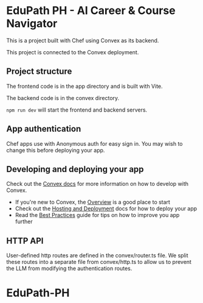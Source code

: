 # EduPath PH - AI Career & Course Navigator
  
This is a project built with Chef using Convex as its backend.
  
This project is connected to the Convex deployment.
  
## Project structure
  
The frontend code is in the app directory and is built with Vite.
  
The backend code is in the convex directory.
  
`npm run dev` will start the frontend and backend servers.

## App authentication

Chef apps use with Anonymous auth for easy sign in. You may wish to change this before deploying your app.

## Developing and deploying your app

Check out the [Convex docs](https://docs.convex.dev/) for more information on how to develop with Convex.
* If you're new to Convex, the [Overview](https://docs.convex.dev/understanding/) is a good place to start
* Check out the [Hosting and Deployment](https://docs.convex.dev/production/) docs for how to deploy your app
* Read the [Best Practices](https://docs.convex.dev/understanding/best-practices/) guide for tips on how to improve you app further

## HTTP API

User-defined http routes are defined in the convex/router.ts file. We split these routes into a separate file from convex/http.ts to allow us to prevent the LLM from modifying the authentication routes.
# EduPath-PH
